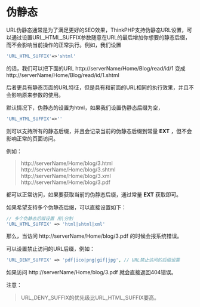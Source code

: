 # 伪静态

URL伪静态通常是为了满足更好的SEO效果，ThinkPHP支持伪静态URL设置，可以通过设置URL_HTML_SUFFIX参数随意在URL的最后增加你想要的静态后缀，而不会影响当前操作的正常执行。例如，我们设置

```Php
'URL_HTML_SUFFIX'=>'shtml'
```

的话，我们可以把下面的URL http://serverName/Home/Blog/read/id/1 变成 http://serverName/Home/Blog/read/id/1.shtml

后者更具有静态页面的URL特征，但是具有和前面的URL相同的执行效果，并且不会影响原来参数的使用。

默认情况下，伪静态的设置为html，如果我们设置伪静态后缀为空，

```Php
'URL_HTML_SUFFIX'=>''
```

则可以支持所有的静态后缀，并且会记录当前的伪静态后缀到常量 __EXT__ ，但不会影响正常的页面访问。

例如：

>http://serverName/Home/blog/3.html
>http://serverName/Home/blog/3.shtml
>http://serverName/Home/blog/3.xml
>http://serverName/Home/blog/3.pdf

都可以正常访问，如果要获取当前的伪静态后缀，通过常量 __EXT__ 获取即可。

如果希望支持多个伪静态后缀，可以直接设置如下：

```Php
// 多个伪静态后缀设置 用|分割
'URL_HTML_SUFFIX' => 'html|shtml|xml' 
```

那么，当访问 http://serverName/Home/blog/3.pdf 的时候会报系统错误。

可以设置禁止访问的URL后缀，例如：

```Php
'URL_DENY_SUFFIX' => 'pdf|ico|png|gif|jpg', // URL禁止访问的后缀设置
```

如果访问 http://serverName/Home/blog/3.pdf 就会直接返回404错误。

注意： 
>URL_DENY_SUFFIX的优先级比URL_HTML_SUFFIX要高。
